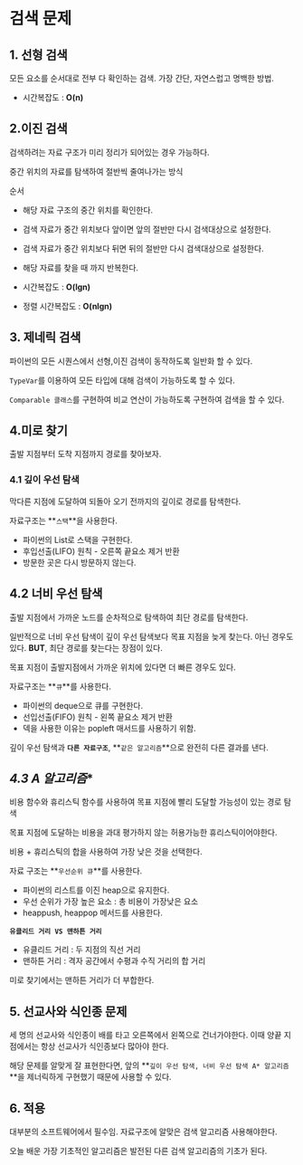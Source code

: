 
# **검색 문제**

## **1. 선형 검색**

모든 요소를 순서대로 전부 다 확인하는 검색. 가장 간단, 자연스럽고 명백한 방법.

* 시간복잡도 : **O(n)**

## **2.이진 검색**

검색하려는 자료 구조가 미리 정리가 되어있는 경우 가능하다. 

중간 위치의 자료를 탐색하여 절반씩 줄여나가는 방식

순서 
* 해당 자료 구조의 중간 위치를 확인한다.
* 검색 자료가 중간 위치보다 앞이면 앞의 절반만 다시 검색대상으로 설정한다.
* 검색 자료가 중간 위치보다 뒤면 뒤의 절반만 다시 검색대상으로 설정한다.
* 해당 자료를 찾을 때 까지 반복한다.


* 시간복잡도 : **O(lgn)**
* 정렬 시간복잡도 : **O(nlgn)**

## **3. 제네릭 검색**

파이썬의 모든 시퀀스에서 선형,이진 검색이 동작하도록 일반화 할 수 있다.

`TypeVar`를 이용하여 모든 타입에 대해 검색이 가능하도록 할 수 있다.

`Comparable 클래스`를 구현하여 비교 연산이 가능하도록 구현하여 검색을 할 수 있다.

## **4.미로 찾기**

출발 지점부터 도착 지점까지 경로를 찾아보자. 

### **4.1 깊이 우선 탐색**

막다른 지점에 도달하여 되돌아 오기 전까지의 깊이로 경로를 탐색한다.


자료구조는 **`스택`**을 사용한다.

* 파이썬의 List로 스택을 구현한다.
* 후입선출(LIFO) 원칙 - 오른쪽 끝요소 제거 반환
* 방문한 곳은 다시 방문하지 않는다.


## **4.2 너비 우선 탐색**


출발 지점에서 가까운 노드를 순차적으로 탐색하여 최단 경로를 탐색한다.

일반적으로 너비 우선 탐색이 깊이 우선 탐색보다 목표 지점을 늦게 찾는다. 아닌 경우도 있다.
**BUT**, 최단 경로를 찾는다는 장점이 있다.

목표 지점이 출발지점에서 가까운 위치에 있다면 더 빠른 경우도 있다.

자료구조는 **`큐`**를 사용한다.
* 파이썬의 deque으로 큐를 구현한다.
* 선입선출(FIFO) 원칙 -  왼쪽 끝요소 제거 반환
* 덱을 사용한 이유는 popleft 매서드를 사용하기 위함.

깊이 우선 탐색과 **`다른 자료구조`**, **`같은 알고리즘`**으로 완전히 다른 결과를 낸다.

## **4.3 A* 알고리즘**

비용 함수와 휴리스틱 함수를 사용하여 목표 지점에 빨리 도달할 가능성이 있는 경로 탐색

목표 지점에 도달하는 비용을 과대 평가하지 않는 허용가능한 휴리스틱이어야한다.

비용 + 휴리스틱의 합을 사용하여 가장 낮은 것을 선택한다.


자료 구조는 **`우선순위 큐`**를 사용한다.
* 파이썬의 리스트를 이진 heap으로 유지한다.
* 우선 순위가 가장 높은 요소 : 총 비용이 가장낮은 요소
* heappush, heappop 메서드를 사용한다.

**`유클리드 거리 VS 맨하튼 거리`**
* 유클리드 거리 : 두 지점의 직선 거리 
* 맨하튼 거리 : 격자 공간에서 수평과 수직 거리의 합 거리

미로 찾기에서는 맨하튼 거리가 더 부합한다.

## **5. 선교사와 식인종 문제**
 

세 명의 선교사와 식인종이 배를 타고 오른쪽에서 왼쪽으로 건너가야한다. 이때 양끝 지점에서는 항상 선교사가 식인종보다 많아야 한다.


해당 문제를 알맞게 잘 표현한다면, 앞의 **`깊이 우선 탐색, 너비 우선 탐색 A* 알고리즘`**을 제너릭하게 구현했기 때문에 사용할 수 있다.

## **6. 적용**

대부분의 소프트웨어에서 필수임. 자료구조에 알맞은 검색 알고리즘 사용해야한다.


오늘 배운 가장 기초적인 알고리즘은 발전된 다른 검색 알고리즘의 기초가 된다.
